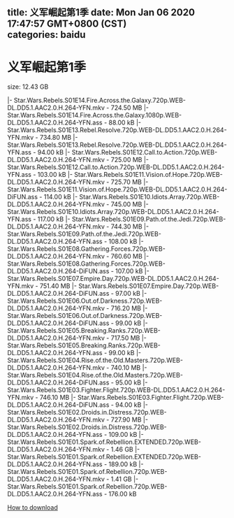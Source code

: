 
title: 义军崛起第1季
date: Mon Jan 06 2020 17:47:57 GMT+0800 (CST)    
categories: baidu
---

# 义军崛起第1季
size: 12.43 GB
 
 
|- Star.Wars.Rebels.S01E14.Fire.Across.the.Galaxy.720p.WEB-DL.DD5.1.AAC2.0.H.264-YFN.mkv - 724.50 MB
|- Star.Wars.Rebels.S01E14.Fire.Across.the.Galaxy.1080p.WEB-DL.DD5.1.AAC2.0.H.264-YFN.ass - 88.00 kB
|- Star.Wars.Rebels.S01E13.Rebel.Resolve.720p.WEB-DL.DD5.1.AAC2.0.H.264-YFN.mkv - 734.80 MB
|- Star.Wars.Rebels.S01E13.Rebel.Resolve.720p.WEB-DL.DD5.1.AAC2.0.H.264-YFN.ass - 94.00 kB
|- Star.Wars.Rebels.S01E12.Call.to.Action.720p.WEB-DL.DD5.1.AAC2.0.H.264-YFN.mkv - 725.00 MB
|- Star.Wars.Rebels.S01E12.Call.to.Action.720p.WEB-DL.DD5.1.AAC2.0.H.264-YFN.ass - 103.00 kB
|- Star.Wars.Rebels.S01E11.Vision.of.Hope.720p.WEB-DL.DD5.1.AAC2.0.H.264-YFN.mkv - 725.70 MB
|- Star.Wars.Rebels.S01E11.Vision.of.Hope.720p.WEB-DL.DD5.1.AAC2.0.H.264-DiFUN.ass - 114.00 kB
|- Star.Wars.Rebels.S01E10.Idiots.Array.720p.WEB-DL.DD5.1.AAC2.0.H.264-YFN.mkv - 745.00 MB
|- Star.Wars.Rebels.S01E10.Idiots.Array.720p.WEB-DL.DD5.1.AAC2.0.H.264-YFN.ass - 117.00 kB
|- Star.Wars.Rebels.S01E09.Path.of.the.Jedi.720p.WEB-DL.DD5.1.AAC2.0.H.264-YFN.mkv - 744.30 MB
|- Star.Wars.Rebels.S01E09.Path.of.the.Jedi.720p.WEB-DL.DD5.1.AAC2.0.H.264-YFN.ass - 108.00 kB
|- Star.Wars.Rebels.S01E08.Gathering.Forces.720p.WEB-DL.DD5.1.AAC2.0.H.264-YFN.mkv - 760.60 MB
|- Star.Wars.Rebels.S01E08.Gathering.Forces.720p.WEB-DL.DD5.1.AAC2.0.H.264-DiFUN.ass - 107.00 kB
|- Star.Wars.Rebels.S01E07.Empire.Day.720p.WEB-DL.DD5.1.AAC2.0.H.264-YFN.mkv - 751.40 MB
|- Star.Wars.Rebels.S01E07.Empire.Day.720p.WEB-DL.DD5.1.AAC2.0.H.264-DiFUN.ass - 97.00 kB
|- Star.Wars.Rebels.S01E06.Out.of.Darkness.720p.WEB-DL.DD5.1.AAC2.0.H.264-YFN.mkv - 716.20 MB
|- Star.Wars.Rebels.S01E06.Out.of.Darkness.720p.WEB-DL.DD5.1.AAC2.0.H.264-DiFUN.ass - 99.00 kB
|- Star.Wars.Rebels.S01E05.Breaking.Ranks.720p.WEB-DL.DD5.1.AAC2.0.H.264-YFN.mkv - 717.50 MB
|- Star.Wars.Rebels.S01E05.Breaking.Ranks.720p.WEB-DL.DD5.1.AAC2.0.H.264-YFN.ass - 99.00 kB
|- Star.Wars.Rebels.S01E04.Rise.of.the.Old.Masters.720p.WEB-DL.DD5.1.AAC2.0.H.264-YFN.mkv - 740.10 MB
|- Star.Wars.Rebels.S01E04.Rise.of.the.Old.Masters.720p.WEB-DL.DD5.1.AAC2.0.H.264-DiFUN.ass - 95.00 kB
|- Star.Wars.Rebels.S01E03.Fighter.Flight.720p.WEB-DL.DD5.1.AAC2.0.H.264-YFN.mkv - 746.10 MB
|- Star.Wars.Rebels.S01E03.Fighter.Flight.720p.WEB-DL.DD5.1.AAC2.0.H.264-DiFUN.ass - 94.00 kB
|- Star.Wars.Rebels.S01E02.Droids.in.Distress.720p.WEB-DL.DD5.1.AAC2.0.H.264-YFN.mkv - 727.90 MB
|- Star.Wars.Rebels.S01E02.Droids.in.Distress.720p.WEB-DL.DD5.1.AAC2.0.H.264-YFN.ass - 109.00 kB
|- Star.Wars.Rebels.S01E01.Spark.of.Rebellion.EXTENDED.720p.WEB-DL.DD5.1.AAC2.0.H.264-YFN.mkv - 1.46 GB
|- Star.Wars.Rebels.S01E01.Spark.of.Rebellion.EXTENDED.720p.WEB-DL.DD5.1.AAC2.0.H.264-YFN.ass - 189.00 kB
|- Star.Wars.Rebels.S01E01.Spark.of.Rebellion.720p.WEB-DL.DD5.1.AAC2.0.H.264-YFN.mkv - 1.41 GB
|- Star.Wars.Rebels.S01E01.Spark.of.Rebellion.720p.WEB-DL.DD5.1.AAC2.0.H.264-YFN.ass - 176.00 kB

[How to download](https://bpcam.bemobtrk.com/go/2ceec3aa-1ca2-46d6-b9ff-aaa5c184517c?jno=2695)